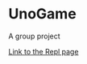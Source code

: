 # UnoGame
A group project

[Link to the Repl page](https://replit.com/@9622884/Main-3#src/main/java/Main.java)
